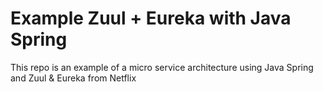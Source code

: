 # Example Zuul + Eureka with Java Spring
This repo is an example of a micro service architecture using Java Spring and Zuul &amp; Eureka from Netflix
